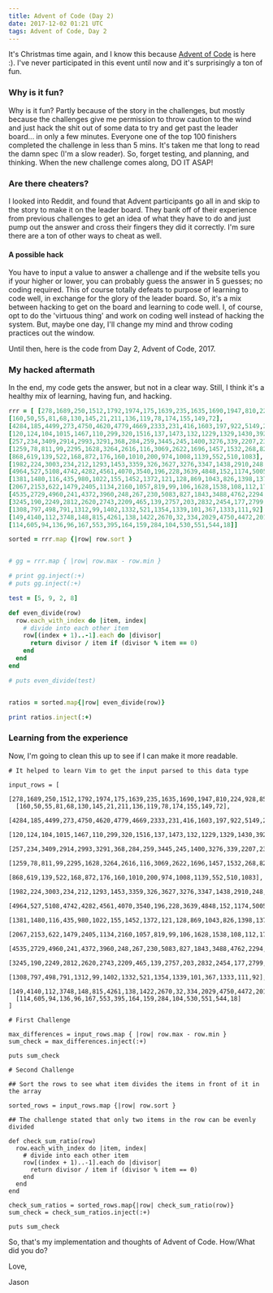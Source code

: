 ```yaml
---
title: Advent of Code (Day 2)
date: 2017-12-02 01:21 UTC
tags: Advent of Code, Day 2
---
```


It's Christmas time again, and I know this because [Advent of
Code](https://adventofcode.com/) is here :).  I've never participated in this
event until now and it's surprisingly a ton of fun.

### Why is it fun?

Why is it fun? Partly because of the story in the challenges, but mostly because
the challenges give me permission to throw caution to the wind and just hack the
shit out of some data to try and get past the leader board... in only a few
minutes. Everyone one of the top 100 finishers completed the challenge in less
than 5 mins.  It's taken me that long to read the damn spec (I'm a slow reader).
So, forget testing, and planning, and thinking.  When the new challenge comes
along, DO IT ASAP!

### Are there cheaters?

I looked into Reddit, and found that Advent participants go all in and skip to
the story to make it on the leader board.  They bank off of their experience
from previous challenges to get an idea of what they have to do and just pump
out the answer and cross their fingers they did it correctly.  I'm sure there
are a ton of other ways to cheat as well.

#### A possible hack

You have to input a value to answer a challenge and if the website tells you if
your higher or lower, you can probably guess the answer in 5 guesses; no coding
required.  This of course totally defeats to purpose of learning to code well,
in exchange for the glory of the leader board. So, it's a mix between hacking to
get on the board and learning to code well.  I, of course, opt to do the
'virtuous thing' and work on coding well instead of hacking the system.  But,
maybe one day, I'll change my mind and throw coding practices out the window.

Until then, here is the code from Day 2, Advent of Code, 2017.

### My hacked aftermath

In the end, my code gets the answer, but not in a clear way.  Still, I think
it's a healthy mix of learning, having fun, and hacking.

~~~ ruby
rrr = [ [278,1689,250,1512,1792,1974,175,1639,235,1635,1690,1947,810,224,928,859],
[160,50,55,81,68,130,145,21,211,136,119,78,174,155,149,72],
[4284,185,4499,273,4750,4620,4779,4669,2333,231,416,1603,197,922,5149,2993],
[120,124,104,1015,1467,110,299,320,1516,137,1473,132,1229,1329,1430,392],
[257,234,3409,2914,2993,3291,368,284,259,3445,245,1400,3276,339,2207,233],
[1259,78,811,99,2295,1628,3264,2616,116,3069,2622,1696,1457,1532,268,82],
[868,619,139,522,168,872,176,160,1010,200,974,1008,1139,552,510,1083],
[1982,224,3003,234,212,1293,1453,3359,326,3627,3276,3347,1438,2910,248,2512],
[4964,527,5108,4742,4282,4561,4070,3540,196,228,3639,4848,152,1174,5005,202],
[1381,1480,116,435,980,1022,155,1452,1372,121,128,869,1043,826,1398,137],
[2067,2153,622,1479,2405,1134,2160,1057,819,99,106,1628,1538,108,112,1732],
[4535,2729,4960,241,4372,3960,248,267,230,5083,827,1843,3488,4762,2294,3932],
[3245,190,2249,2812,2620,2743,2209,465,139,2757,203,2832,2454,177,2799,2278],
[1308,797,498,791,1312,99,1402,1332,521,1354,1339,101,367,1333,111,92],
[149,4140,112,3748,148,815,4261,138,1422,2670,32,334,2029,4750,4472,2010],
[114,605,94,136,96,167,553,395,164,159,284,104,530,551,544,18]]

sorted = rrr.map {|row| row.sort }


# gg = rrr.map { |row| row.max - row.min }

# print gg.inject(:+)
# puts gg.inject(:+)

test = [5, 9, 2, 8]

def even_divide(row)
  row.each_with_index do |item, index|
    # divide into each other item
    row[(index + 1)..-1].each do |divisor|
      return divisor / item if (divisor % item == 0)
    end
  end
end

# puts even_divide(test)


ratios = sorted.map{|row| even_divide(row)}

print ratios.inject(:+)
~~~

### Learning from the experience

Now, I'm going to clean this up to see if I can make it more readable.

~~~
# It helped to learn Vim to get the input parsed to this data type

input_rows = [
  [278,1689,250,1512,1792,1974,175,1639,235,1635,1690,1947,810,224,928,859],
  [160,50,55,81,68,130,145,21,211,136,119,78,174,155,149,72],
  [4284,185,4499,273,4750,4620,4779,4669,2333,231,416,1603,197,922,5149,2993],
  [120,124,104,1015,1467,110,299,320,1516,137,1473,132,1229,1329,1430,392],
  [257,234,3409,2914,2993,3291,368,284,259,3445,245,1400,3276,339,2207,233],
  [1259,78,811,99,2295,1628,3264,2616,116,3069,2622,1696,1457,1532,268,82],
  [868,619,139,522,168,872,176,160,1010,200,974,1008,1139,552,510,1083],
  [1982,224,3003,234,212,1293,1453,3359,326,3627,3276,3347,1438,2910,248,2512],
  [4964,527,5108,4742,4282,4561,4070,3540,196,228,3639,4848,152,1174,5005,202],
  [1381,1480,116,435,980,1022,155,1452,1372,121,128,869,1043,826,1398,137],
  [2067,2153,622,1479,2405,1134,2160,1057,819,99,106,1628,1538,108,112,1732],
  [4535,2729,4960,241,4372,3960,248,267,230,5083,827,1843,3488,4762,2294,3932],
  [3245,190,2249,2812,2620,2743,2209,465,139,2757,203,2832,2454,177,2799,2278],
  [1308,797,498,791,1312,99,1402,1332,521,1354,1339,101,367,1333,111,92],
  [149,4140,112,3748,148,815,4261,138,1422,2670,32,334,2029,4750,4472,2010],
  [114,605,94,136,96,167,553,395,164,159,284,104,530,551,544,18]
]

# First Challenge

max_differences = input_rows.map { |row| row.max - row.min }
sum_check = max_differences.inject(:+)

puts sum_check

# Second Challenge

## Sort the rows to see what item divides the items in front of it in the array

sorted_rows = input_rows.map {|row| row.sort }

## The challenge stated that only two items in the row can be evenly divided

def check_sum_ratio(row)
  row.each_with_index do |item, index|
    # divide into each other item
    row[(index + 1)..-1].each do |divisor|
      return divisor / item if (divisor % item == 0)
    end
  end
end

check_sum_ratios = sorted_rows.map{|row| check_sum_ratio(row)}
sum_check = check_sum_ratios.inject(:+)

puts sum_check
~~~

So, that's my implementation and thoughts of Advent of Code.  How/What did you
do?

Love,

Jason
